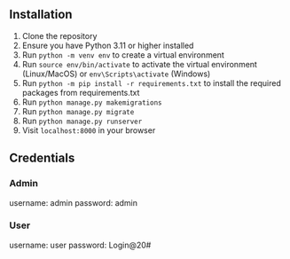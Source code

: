 ## Installation
1. Clone the repository
2. Ensure you have Python 3.11 or higher installed
3. Run `python -m venv env` to create a virtual environment
4. Run `source env/bin/activate` to activate the virtual environment (Linux/MacOS) or `env\Scripts\activate` (Windows)
5. Run `python -m pip install -r requirements.txt` to install the required packages from requirements.txt
7. Run `python manage.py makemigrations`
8. Run `python manage.py migrate`
9. Run `python manage.py runserver`
10. Visit `localhost:8000` in your browser

## Credentials
### Admin
username: admin
password: admin

### User 
username: user
password: Login@20#
